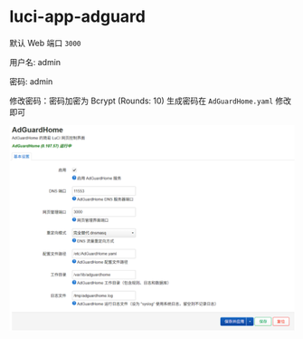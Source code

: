 # luci-app-adguard

默认 Web 端口 `3000`

用户名: admin

密码: admin

修改密码：密码加密为 Bcrypt (Rounds: 10) 生成密码在 `AdGuardHome.yaml` 修改即可

![alt text](image.png)